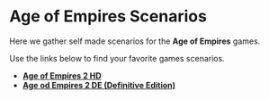 # Age of Empires Scenarios

Here we gather self made scenarios for the **Age of Empires** games.

Use the links below to find your favorite games scenarios.
* [**Age of Empires 2 HD**][1]
* [**Age od Empires 2 DE (Definitive Edition)**][2]




[1]: https://github.com/wbommel/aoe2-scenarios/tree/master/AoE2HD "AoE2HD"
[2]: https://github.com/wbommel/aoe2-scenarios/tree/master/AoE2DE "AoE2DE"